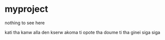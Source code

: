 myproject
=========

nothing to see here

kati tha kanw alla den kserw akoma ti opote tha doume ti tha ginei siga siga

